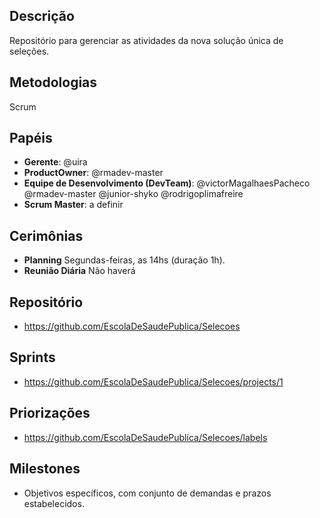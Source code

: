 ## Descrição
Repositório para gerenciar as atividades da nova solução única de seleções.

## Metodologias
Scrum

## Papéis
- **Gerente**: @uira
- **ProductOwner**: @rmadev-master
- **Equipe de Desenvolvimento (DevTeam)**: @victorMagalhaesPacheco @rmadev-master @junior-shyko @rodrigoplimafreire
- **Scrum Master**: a definir

## Cerimônias
- **Planning** Segundas-feiras, as 14hs (duração 1h).
- **Reunião Diária** Não haverá

## Repositório
- https://github.com/EscolaDeSaudePublica/Selecoes

## Sprints
- https://github.com/EscolaDeSaudePublica/Selecoes/projects/1

## Priorizações
- https://github.com/EscolaDeSaudePublica/Selecoes/labels

## Milestones
- Objetivos específicos, com conjunto de demandas e prazos estabelecidos.
